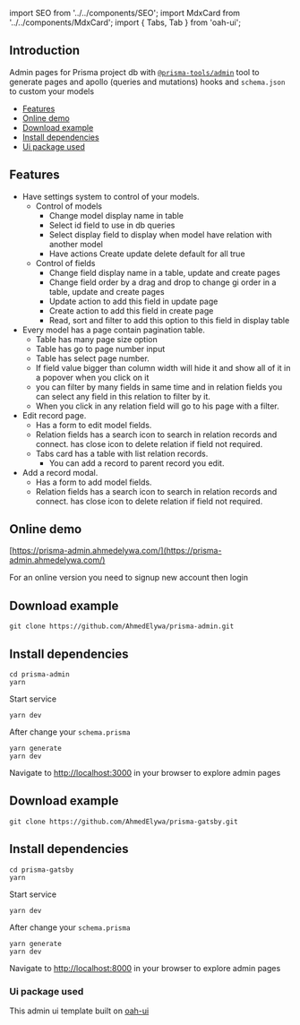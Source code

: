 import SEO from '../../components/SEO';
import MdxCard from '../../components/MdxCard';
import { Tabs, Tab } from 'oah-ui';

<SEO title="Admin features" />

<MdxCard>

## Introduction

Admin pages for Prisma project db with [`@prisma-tools/admin`](/admin/generator) tool to generate pages and apollo (queries and mutations) hooks and `schema.json` to custom your models

- [Features](#features)
- [Online demo](#online-demo)
- [Download example](#download-example)
- [Install dependencies](#install-dependencies)
- [Ui package used](#ui-package-used)

</MdxCard>

<MdxCard>

## Features

- Have settings system to control of your models.
  - Control of models
    - Change model display name in table
    - Select id field to use in db queries
    - Select display field to display when model have relation with another model
    - Have actions Create update delete default for all true
  - Control of fields
    - Change field display name in a table, update and create pages
    - Change field order by a drag and drop to change gi order in a table, update and create pages
    - Update action to add this field in update page
    - Create action to add this field in create page
    - Read, sort and filter to add this option to this field in display table
- Every model has a page contain pagination table.
  - Table has many page size option
  - Table has go to page number input
  - Table has select page number.
  - If field value bigger than column width will hide it and show all of it in a popover when you click on it
  - you can filter by many fields in same time and in relation fields you can select any field in this relation to filter by it.
  - When you click in any relation field will go to his page with a filter.
- Edit record page.
  - Has a form to edit model fields.
  - Relation fields has a search icon to search in relation records and connect. has close icon to delete relation if field not required.
  - Tabs card has a table with list relation records.
    - You can add a record to parent record you edit.
- Add a record modal.
  - Has a form to add model fields.
  - Relation fields has a search icon to search in relation records and connect. has close icon to delete relation if field not required.

</MdxCard>

<MdxCard>

## Online demo

[https://prisma-admin.ahmedelywa.com/](https://prisma-admin.ahmedelywa.com/)

For an online version you need to signup new account then login

</MdxCard>

<MdxCard>

<Tabs>
<Tab title="NextJS">

## Download example

```shell
git clone https://github.com/AhmedElywa/prisma-admin.git
```

## Install dependencies

```shell
cd prisma-admin
yarn
```

Start service

```shell
yarn dev
```

After change your `schema.prisma`

```shell
yarn generate
yarn dev
```

Navigate to [http://localhost:3000](http://localhost:3000/) in your browser to explore admin pages

</Tab>
<Tab title="GatsbyJS">

## Download example

```shell
git clone https://github.com/AhmedElywa/prisma-gatsby.git
```

## Install dependencies

```shell
cd prisma-gatsby
yarn
```

Start service

```shell
yarn dev
```

After change your `schema.prisma`

```shell
yarn generate
yarn dev
```

Navigate to [http://localhost:8000](http://localhost:8000/) in your browser to explore admin pages

</Tab>
</Tabs>

</MdxCard>

<MdxCard>

### Ui package used

This admin ui template built on [oah-ui](http://oah-ui.ahmedelywa.com/getting-started)

</MdxCard>
